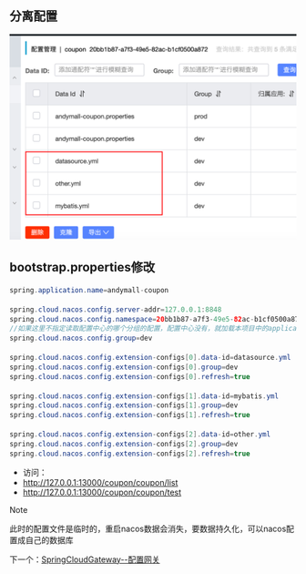 ## 分离配置

![](BEFORE/附件/Pasted%20image%2020231110174457.png)

## bootstrap.properties修改

```java
spring.application.name=andymall-coupon

spring.cloud.nacos.config.server-addr=127.0.0.1:8848
spring.cloud.nacos.config.namespace=20bb1b87-a7f3-49e5-82ac-b1cf0500a872
//如果这里不指定读取配置中心的哪个分组的配置，配置中心没有，就加载本项目中的application.properties文件中的配置，
spring.cloud.nacos.config.group=dev

spring.cloud.nacos.config.extension-configs[0].data-id=datasource.yml
spring.cloud.nacos.config.extension-configs[0].group=dev
spring.cloud.nacos.config.extension-configs[0].refresh=true

spring.cloud.nacos.config.extension-configs[1].data-id=mybatis.yml
spring.cloud.nacos.config.extension-configs[1].group=dev
spring.cloud.nacos.config.extension-configs[1].refresh=true

spring.cloud.nacos.config.extension-configs[2].data-id=other.yml
spring.cloud.nacos.config.extension-configs[2].group=dev
spring.cloud.nacos.config.extension-configs[2].refresh=true

```

- 访问：
- http://127.0.0.1:13000/coupon/coupon/list
- http://127.0.0.1:13000/coupon/coupon/test

>[!note] 
>此时的配置文件是临时的，重启nacos数据会消失，要数据持久化，可以nacos配置成自己的数据库

下一个：[SpringCloudGateway--配置网关](SpringCloudGateway--配置网关.md)